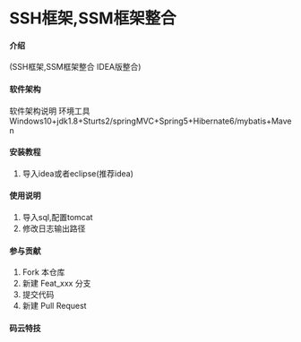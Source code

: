 # SSH框架,SSM框架整合

#### 介绍
(SSH框架,SSM框架整合 IDEA版整合)

#### 软件架构
软件架构说明
环境工具 Windows10+jdk1.8+Sturts2/springMVC+Spring5+Hibernate6/mybatis+Maven

#### 安装教程

1. 导入idea或者eclipse(推荐idea)


#### 使用说明
1. 导入sql,配置tomcat
2. 修改日志输出路径

#### 参与贡献

1.  Fork 本仓库
2.  新建 Feat_xxx 分支
3.  提交代码
4.  新建 Pull Request


#### 码云特技